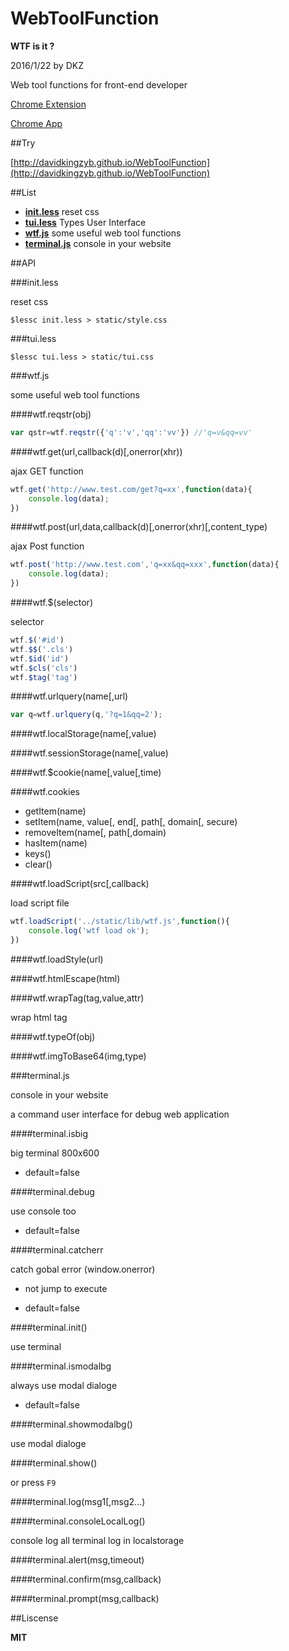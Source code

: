 # WebToolFunction

**WTF is it ?**

2016/1/22 by DKZ



Web tool functions for front-end developer

[Chrome Extension](https://github.com/davidkingzyb/WebToolFunction/blob/chrome/chromeREADME.md)

[Chrome App](https://github.com/davidkingzyb/WebToolFunction/tree/app)

##Try

[http://davidkingzyb.github.io/WebToolFunction](http://davidkingzyb.github.io/WebToolFunction)

##List


- [**init.less**](#initless) reset css
- [**tui.less**](#tuiless) Types User Interface
- [**wtf.js**](#wtfjs) some useful web tool functions
- [**terminal.js**](#terminaljs) console in your website



##API

###init.less

reset css

	$lessc init.less > static/style.css

###tui.less

    $lessc tui.less > static/tui.css


###wtf.js

some useful web tool functions

####wtf.reqstr(obj)

```js
var qstr=wtf.reqstr({'q':'v','qq':'vv'}) //'q=v&qq=vv'
```
	
####wtf.get(url,callback(d)[,onerror(xhr))

ajax GET function

```js
wtf.get('http://www.test.com/get?q=xx',function(data){
	console.log(data);
})
```
	
####wtf.post(url,data,callback(d)[,onerror(xhr)[,content_type)

ajax Post function

```js
wtf.post('http://www.test.com','q=xx&qq=xxx',function(data){
	console.log(data);
})
```

####wtf.$(selector)

selector

```js
wtf.$('#id')
wtf.$$('.cls')
wtf.$id('id')
wtf.$cls('cls')
wtf.$tag('tag')
```

####wtf.urlquery(name[,url)

```js
var q=wtf.urlquery(q,'?q=1&qq=2');
```

####wtf.localStorage(name[,value)

####wtf.sessionStorage(name[,value)

####wtf.$cookie(name[,value[,time)

####wtf.cookies

- getItem(name)
- setItem(name, value[, end[, path[, domain[, secure)
- removeItem(name[, path[,domain)
- hasItem(name)
- keys()
- clear()

####wtf.loadScript(src[,callback)

load script file

```js
wtf.loadScript('../static/lib/wtf.js',function(){
	console.log('wtf load ok');
})
```

####wtf.loadStyle(url)

####wtf.htmlEscape(html)

####wtf.wrapTag(tag,value,attr)

wrap html tag

####wtf.typeOf(obj)

####wtf.imgToBase64(img,type)

###terminal.js

console in your website

a command user interface for debug web application

####terminal.isbig

big terminal 800x600

- default=false

####terminal.debug

use console too

- default=false

####terminal.catcherr

catch gobal error (window.onerror)

- not jump to execute

- default=false

####terminal.init()

use terminal

####terminal.ismodalbg

always use modal dialoge

- default=false

####terminal.showmodalbg()

use modal dialoge

####terminal.show()

or press `F9`

####terminal.log(msg1[,msg2...)

####terminal.consoleLocalLog()

console log all terminal log in localstorage

####terminal.alert(msg,timeout)

####terminal.confirm(msg,callback)

####terminal.prompt(msg,callback)

##Liscense

**MIT**
	
